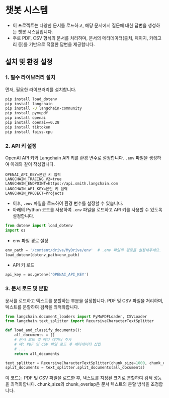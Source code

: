 # 챗봇 시스템

- 이 프로젝트는 다양한 문서를 로드하고, 해당 문서에서 질문에 대한 답변을 생성하는 챗봇 시스템입니다.
- 주로 PDF, CSV 형식의 문서를 처리하며, 문서의 메타데이터(출처, 페이지, 카테고리 등)를 기반으로 적절한 답변을 제공합니다.

## 설치 및 환경 설정

### 1. 필수 라이브러리 설치
먼저, 필요한 라이브러리를 설치합니다.

```bash
pip install load_dotenv
pip install langchain
pip install -U langchain-community
pip install pymupdf
pip install openai
pip install openai==0.28
pip install tiktoken
pip install faiss-cpu
```

### 2. API 키 설정

OpenAI API 키와 Langchain API 키를 환경 변수로 설정합니다. `.env` 파일을 생성하여 아래와 같이 작성합니다.

```plaintext
OPENAI_API_KEY=본인 키 입력
LANGCHAIN_TRACING_V2=true
LANGCHAIN_ENDPOINT=https://api.smith.langchain.com
LANGCHAIN_API_KEY=본인 키 입력
LANGCHAIN_PROJECT=Projects
```

- 이후, `.env` 파일을 로드하여 환경 변수를 설정할 수 있습니다. 
- 아래의 Python 코드를 사용하여 `.env` 파일을 로드하고 API 키를 사용할 수 있도록 설정합니다.

```python
from dotenv import load_dotenv
import os
```
- env 파일 경로 설정
```python
env_path = '/content/drive/MyDrive/env'  # .env 파일의 경로를 설정해주세요.
load_dotenv(dotenv_path=env_path)
```

- API 키 로드
```python
api_key = os.getenv('OPENAI_API_KEY')
```

### 3. 문서 로드 및 분할
문서를 로드하고 텍스트를 분할하는 부분을 설정합니다. PDF 및 CSV 파일을 처리하며, 텍스트를 분할하여 검색을 최적화합니다.

```python
from langchain.document_loaders import PyMuPDFLoader, CSVLoader
from langchain.text_splitter import RecursiveCharacterTextSplitter

def load_and_classify_documents():
    all_documents = []
    # 문서 로드 및 메타 데이터 추가
    # 예: PDF 및 CSV 파일 로드 후 메타데이터 삽입
    # ...
    return all_documents

text_splitter = RecursiveCharacterTextSplitter(chunk_size=1000, chunk_overlap=100)
split_documents = text_splitter.split_documents(all_documents)
```
이 코드는 PDF 및 CSV 파일을 로드한 후, 텍스트를 지정된 크기로 분할하여 검색 성능을 최적화합니다. chunk_size와 chunk_overlap은 문서 텍스트의 분할 방식을 조정합니다.
